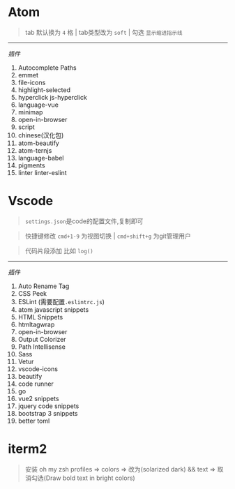 # Atom

> tab 默认换为 `4` 格  | tab类型改为 `soft`  | 勾选 `显示缩进指示线`

---

*插件*

1. Autocomplete Paths
2. emmet
3. file-icons
4. highlight-selected
5. hyperclick js-hyperclick
6. language-vue
7. minimap
8. open-in-browser
9. script
10. chinese(汉化包)
11. atom-beautify
12. atom-ternjs
13. language-babel
14. pigments
15. linter linter-eslint

# Vscode

> `settings.json`是code的配置文件,复制即可

>  快捷键修改 `cmd+1-9` 为视图切换 | `cmd+shift+g` 为git管理用户

> 代码片段添加  比如 `log()`

---

*插件*

1. Auto Rename Tag
2. CSS Peek
3. ESLint (需要配置`.eslintrc.js`)
4. atom javascript snippets
5. HTML Snippets
6. htmltagwrap
7. open-in-browser
8. Output Colorizer
9. Path Intellisense
10. Sass
11. Vetur
12. vscode-icons
13. beautify
14. code runner
15. go
16. vue2 snippets
17. jquery code snippets
18. bootstrap 3 snippets
19. better toml


# iterm2

> 安装 oh my zsh
> profiles => colors => 改为(solarized dark) && text => 取消勾选(Draw bold text in bright colors)
